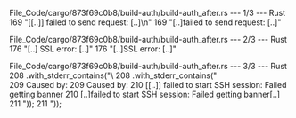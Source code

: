 File_Code/cargo/873f69c0b8/build-auth/build-auth_after.rs --- 1/3 --- Rust
169             "[[..]] failed to send request: [..]\n"                                                                                                      169             "[..]failed to send request: [..]"

File_Code/cargo/873f69c0b8/build-auth/build-auth_after.rs --- 2/3 --- Rust
176             "[..] SSL error: [..]"                                                                                                                       176             "[..]SSL error: [..]"

File_Code/cargo/873f69c0b8/build-auth/build-auth_after.rs --- 3/3 --- Rust
208                     .with_stderr_contains("\                                                                                                             208                     .with_stderr_contains("\
209 Caused by:                                                                                                                                               209 Caused by:
210   [[..]] failed to start SSH session: Failed getting banner                                                                                              210   [..]failed to start SSH session: Failed getting banner[..]
211 "));                                                                                                                                                     211 "));

